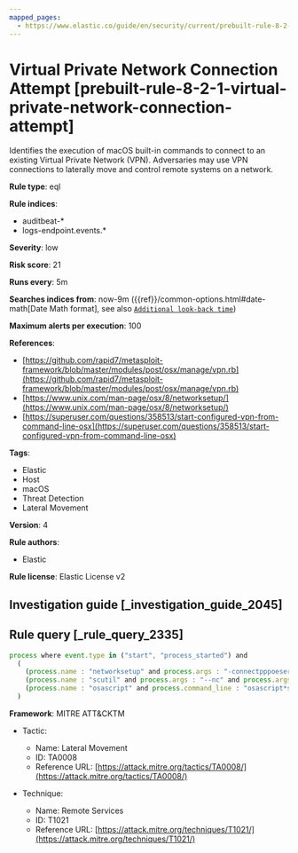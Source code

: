 ```yaml
---
mapped_pages:
  - https://www.elastic.co/guide/en/security/current/prebuilt-rule-8-2-1-virtual-private-network-connection-attempt.html
---
```


# Virtual Private Network Connection Attempt [prebuilt-rule-8-2-1-virtual-private-network-connection-attempt]

Identifies the execution of macOS built-in commands to connect to an existing Virtual Private Network (VPN). Adversaries may use VPN connections to laterally move and control remote systems on a network.

**Rule type**: eql

**Rule indices**:

* auditbeat-*
* logs-endpoint.events.*

**Severity**: low

**Risk score**: 21

**Runs every**: 5m

**Searches indices from**: now-9m ({{ref}}/common-options.html#date-math[Date Math format], see also [`Additional look-back time`](docs-content://solutions/security/detect-and-alert/create-detection-rule.md#rule-schedule))

**Maximum alerts per execution**: 100

**References**:

* [https://github.com/rapid7/metasploit-framework/blob/master/modules/post/osx/manage/vpn.rb](https://github.com/rapid7/metasploit-framework/blob/master/modules/post/osx/manage/vpn.rb)
* [https://www.unix.com/man-page/osx/8/networksetup/](https://www.unix.com/man-page/osx/8/networksetup/)
* [https://superuser.com/questions/358513/start-configured-vpn-from-command-line-osx](https://superuser.com/questions/358513/start-configured-vpn-from-command-line-osx)

**Tags**:

* Elastic
* Host
* macOS
* Threat Detection
* Lateral Movement

**Version**: 4

**Rule authors**:

* Elastic

**Rule license**: Elastic License v2

## Investigation guide [_investigation_guide_2045]



## Rule query [_rule_query_2335]

```js
process where event.type in ("start", "process_started") and
  (
    (process.name : "networksetup" and process.args : "-connectpppoeservice") or
    (process.name : "scutil" and process.args : "--nc" and process.args : "start") or
    (process.name : "osascript" and process.command_line : "osascript*set VPN to service*")
  )
```

**Framework**: MITRE ATT&CKTM

* Tactic:

    * Name: Lateral Movement
    * ID: TA0008
    * Reference URL: [https://attack.mitre.org/tactics/TA0008/](https://attack.mitre.org/tactics/TA0008/)

* Technique:

    * Name: Remote Services
    * ID: T1021
    * Reference URL: [https://attack.mitre.org/techniques/T1021/](https://attack.mitre.org/techniques/T1021/)



